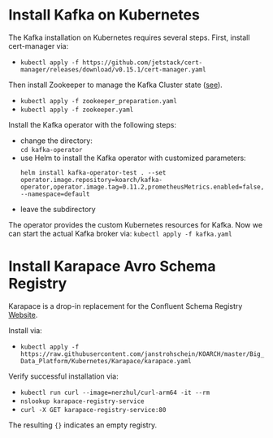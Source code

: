 # Install Kafka on Kubernetes
The Kafka installation on Kubernetes requires several steps.
First, install cert-manager via:
- `kubectl apply -f https://github.com/jetstack/cert-manager/releases/download/v0.15.1/cert-manager.yaml`

Then install Zookeeper to manage the Kafka Cluster state ([see](https://github.com/pravega/zookeeper-operator)).

- `kubectl apply -f zookeeper_preparation.yaml`
- `kubectl apply -f zookeeper.yaml`

Install the Kafka operator with the following steps:
- change the directory:  
	`cd kafka-operator`
- use Helm to install the Kafka operator with customized parameters:
	```
	helm install kafka-operator-test . --set operator.image.repository=koarch/kafka-operator,operator.image.tag=0.11.2,prometheusMetrics.enabled=false,prometheusMetrics.authProxy.enabled=false,rbac.enabled=true,alertManager.enable=false --namespace=default
	```
- leave the subdirectory

The operator provides the custom Kubernetes resources for Kafka.
Now we can start the actual Kafka broker via:
`kubectl apply -f kafka.yaml`

# Install Karapace Avro Schema Registry 
Karapace is a drop-in replacement for the Confluent Schema Registry [Website](https://github.com/aiven/karapace).


Install via:  
- `kubectl apply -f https://raw.githubusercontent.com/janstrohschein/KOARCH/master/Big_Data_Platform/Kubernetes/Karapace/karapace.yaml`

Verify successful installation via: 

- `kubectl run curl --image=nerzhul/curl-arm64 -it --rm`  
- `nslookup karapace-registry-service`
- `curl -X GET karapace-registry-service:80`

The resulting `{}` indicates an empty registry.



